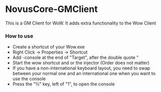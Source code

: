 # NovusCore-GMClient
This is a GM Client for WoW. It adds extra functionality to the Wow Client 

### How to use
- Create a shortcut of your Wow.exe
- Right Click -> Properties -> Shortcut
- Add -console at the end of "Target", after the double quote "
- Start the wow shortcut and or the injector (Order does not matter)
- If you have a non-international keyboard layout, you need to swap between your normal one and an international one when you want to use the console
- Press the "½" key, left of "1", to open the console